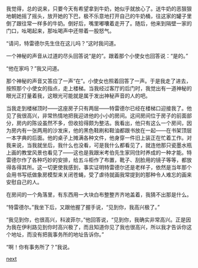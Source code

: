 
我觉得，总的说来，只要今天有希望拿到牛奶，她似乎就放心了。送牛奶的恶狠狠地朝她摇了摇头，放开她的下巴，极不乐意地打开自己的牛奶桶，往这家的罐子里倒了跟往常一样多的牛奶。倒好后，嘴里嘟囔着走开了。随后，他来到隔壁一家的门口，吆喝起来，那吆喝声中还带着一股怒气。

“请问，特雷德尔先生住在这儿吗？”这时我问道。

一个神秘的声音从过道的尽头回答说“是的”。跟着那个小使女也回答说：“是的。”

“他在家吗？”我又问道。

那个神秘的声音又答应了一声“在”。小使女也照着回答了一声。于是我走了进去，按照那个小使女的指点，走上楼梯。当我经过客厅的后门时，我觉出有一道神秘的眼光正打量着我，这眼光可能就是属于发出神秘声音的人的吧。

当我走到楼梯顶时——这座房子只有两层——特雷德尔已经在楼梯口迎接我了。他见了我很高兴，非常热情地把我迎进他的小小的房间。这间房间位于房子的前面部分，房内的陈设虽然不多，但收拾得颇为整洁。我看出，他只有这么一个房间，因为房内有一张两用的沙发床，他的黑色鞋刷和鞋油都跟书放在一起——在书架顶层一本字典的后面。他的桌子上摊满各种文件，他身穿一件旧上装正在忙着工作。对我来说，当我就坐后，我什么也没看，可是我什么都看见了，就连他那只瓷墨水瓶上画的教堂风景也看见了——这也是我跟米考伯先生家同住时养成的一种才能。特雷德尔作了各种巧妙的安排，给五斗柜作了布置，靴子、刮脸用的镜子等等，都放得各得其所。这一切更使我感到，事实证明特雷德尔还是老样子，依然是当年那个会用书写纸做象房模型来关闭苍蝇，受了虐待就画我常提到的那种令人难忘的画来安慰自己的人。

在房间的一个角落里，有东西用一大块白布整整齐齐地盖着，我猜不出那是什么。

“特雷德尔。”我坐下后，又跟他握了握手说，“见到你，我高兴极了。”

“我见到你，也很高兴，科波菲尔，”他回答说，“见到你，我确实非常高兴。正是因为我在伊利路见到你时高兴极了，而且知道你见了我也很高兴，所以我才告诉你这个地址，而没有把我事务所的地址告诉你。”

“啊！你有事务所了？”我说。

[next](page358.md)